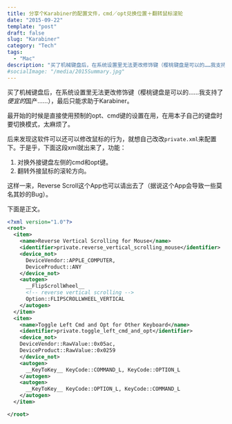 ```yaml
---
title: 分享个Karabiner的配置文件，cmd／opt兑换位置＋翻转鼠标滚轮
date: "2015-09-22"
template: "post"
draft: false
slug: "Karabiner"
category: "Tech"
tags:
  - "Mac"
description: "买了机械键盘后，在系统设置里无法更改修饰键（樱桃键盘是可以的……我支持了*便宜的*国产……），最后只能求助于Karabiner。"
#socialImage: "/media/2015Summary.jpg"
---
```


买了机械键盘后，在系统设置里无法更改修饰键（樱桃键盘是可以的……我支持了*便宜的*国产……），最后只能求助于Karabiner。

最开始的时候是直接使用预制的opt、cmd键的设置在用，在用本子自己的键盘时要切换模式，太麻烦了。

后来发现这软件可以还可以修改鼠标的行为，就想自己改改`private.xml`来配置下。于是乎，下面这段xml就出来了，功能：

1. 对换外接键盘左侧的cmd和opt键。
2. 翻转外接鼠标的滚轮方向。

这样一来，Reverse Scroll这个App也可以请出去了（据说这个App会导致一些莫名其妙的Bug）。

下面是正文。

```xml
<?xml version="1.0"?>
<root>
  <item>
    <name>Reverse Vertical Scrolling for Mouse</name>
    <identifier>private.reverse_vertical_scrolling_mouse</identifier>
    <device_not>
      DeviceVendor::APPLE_COMPUTER,
      DeviceProduct::ANY
    </device_not>
    <autogen>
      __FlipScrollWheel__
      <!-- reverse vertical scrolling -->
      Option::FLIPSCROLLWHEEL_VERTICAL
    </autogen>
  </item>
  <item>
    <name>Toggle Left Cmd and Opt for Other Keyboard</name>
    <identifier>private.toggle_left_cmd_and_opt</identifier>
    <device_not>
    DeviceVendor::RawValue::0x05ac,
    DeviceProduct::RawValue::0x0259
    </device_not>
    <autogen>
      __KeyToKey__ KeyCode::COMMAND_L, KeyCode::OPTION_L
    </autogen>
    <autogen>
      __KeyToKey__ KeyCode::OPTION_L, KeyCode::COMMAND_L
    </autogen>
  </item>

</root>
```

